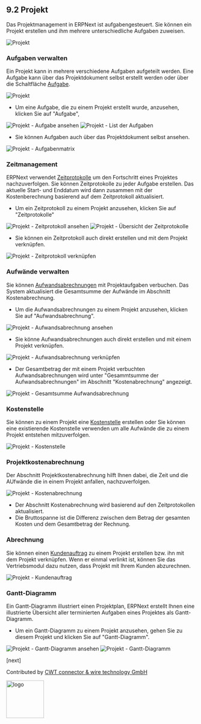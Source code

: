 ## 9.2 Projekt

Das Projektmanagement in ERPNext ist aufgabengesteuert. Sie können ein Projekt erstellen und ihm mehrere unterschiedliche Aufgaben zuweisen.

<img class="screenshot" alt="Projekt" src="{{docs_base_url}}/assets/img/project/project.png">

### Aufgaben verwalten

Ein Projekt kann in mehrere verschiedene Aufgaben aufgeteilt werden. 
Eine Aufgabe kann über das Projektdokument selbst erstellt werden oder über die Schaltfläche [Aufgabe]({{docs_base_url}}/user/manual/en/projects/tasks.html).

<img class="screenshot" alt="Projekt" src="{{docs_base_url}}/assets/img/project/project_task.png">

* Um eine Aufgabe, die zu einem Projekt erstellt wurde, anzusehen, klicken Sie auf "Aufgabe",

<img class="screenshot" alt="Projekt - Aufgabe ansehen" src="{{docs_base_url}}/assets/img/project/project_view_task.png">

<img class="screenshot" alt="Projekt - List der Aufgaben" src="{{docs_base_url}}/assets/img/project/project_task_list.png">

* Sie können Aufgaben auch über das Projektdokument selbst ansehen.

<img class="screenshot" alt="Projekt - Aufgabenmatrix" src="{{docs_base_url}}/assets/img/project/project_task_grid.png">

### Zeitmanagement

ERPNext verwendet [Zeitprotokolle]({{docs_base_url}}/user/manual/en/projects/time-log.html) um den Fortschritt eines Projektes nachzuverfolgen. Sie können Zeitprotokolle zu jeder Aufgabe erstellen. Das aktuelle Start- und Enddatum wird dann zusammen mit der Kostenberechnung  basierend auf dem Zeitprotokoll aktualisiert.

* Um ein Zeitprotokoll zu einem Projekt anzusehen, klicken Sie auf "Zeitprotokolle"

<img class="screenshot" alt="Projekt - Zeitprotokoll ansehen" src="{{docs_base_url}}/assets/img/project/project_view_time_log.png">

<img class="screenshot" alt="Projekt - Übersicht der Zeitprotokolle" src="{{docs_base_url}}/assets/img/project/project_time_log_list.png">

* Sie können ein Zeitprotokoll auch direkt erstellen und mit dem Projekt verknüpfen.

<img class="screenshot" alt="Projekt - Zeitprotokoll verknüpfen" src="{{docs_base_url}}/assets/img/project/project_time_log_link.png">

### Aufwände verwalten

Sie können [Aufwandsabrechnungen]({{docs_base_url}}/user/manual/en/human-resources/expense-claim.html) mit Projektaufgaben verbuchen. Das System aktualisiert die Gesamtsumme der Aufwände im Abschnitt Kostenabrechnung.

* Um die Aufwandsabrechnungen zu einem Projekt anzusehen, klicken Sie auf "Aufwandsabrechnung".

<img class="screenshot" alt="Projekt - Aufwandsabrechnung ansehen" src="{{docs_base_url}}/assets/img/project/project_view_expense_claim.png">

* Sie könne Aufwandsabrechnungen auch direkt erstellen und mit einem Projekt verknüpfen.

<img class="screenshot" alt="Projekt - Aufwandsabrechnung verknüpfen" src="{{docs_base_url}}/assets/img/project/project_expense_claim_link.png">

* Der Gesamtbetrag der mit einem Projekt verbuchten Aufwandsabrechnungen wird unter "Gesammtsumme der Aufwandsabrechnungen" im Abschnitt "Kostenabrechnung" angezeigt.

<img class="screenshot" alt="Projekt - Gesamtsumme Aufwandsabrechnung" src="{{docs_base_url}}/assets/img/project/project_total_expense_claim.png">

### Kostenstelle

Sie können zu einem Projekt eine [Kostenstelle]({{docs_base_url}}/user/manual/en/accounts/setup/cost-center.html) erstellen oder Sie können eine existierende Kostenstelle verwenden um alle Aufwände die zu einem Projekt entstehen mitzuverfolgen.

<img class="screenshot" alt="Projekt - Kostenstelle" src="{{docs_base_url}}/assets/img/project/project_cost_center.png">

### Projektkostenabrechnung

Der Abschnitt Projektkostenabrechnung hilft Ihnen dabei, die Zeit und die AUfwände die in einem Projekt anfallen, nachzuverfolgen.

<img class="screenshot" alt="Projekt - Kostenabrechnung" src="{{docs_base_url}}/assets/img/project/project_costing.png">

* Der Abschnitt Kostenabrechnung wird basierend auf den Zeitprotokollen aktualisiert.
* Die Bruttospanne ist die Differenz zwischen dem Betrag der gesamten Kosten und dem Gesamtbetrag der Rechnung.

### Abrechnung

Sie können einen [Kundenauftrag]({{docs_base_url}}/user/manual/en/selling/sales-order.html) zu einem Projekt erstellen bzw. ihn mit dem Projekt verknüpfen. Wenn er einmal verlinkt ist, können Sie das Vertriebsmodul dazu nutzen, dass Projekt mit Ihrem Kunden abzurechnen.

<img class="screenshot" alt="Projekt - Kundenauftrag" src="{{docs_base_url}}/assets/img/project/project_sales_order.png">

### Gantt-Diagramm

Ein Gantt-Diagramm illustriert einen Projektplan, ERPNext erstellt Ihnen eine illustrierte Übersicht aller terminierten Aufgaben eines Projektes als Gantt-Diagramm.

* Um ein Gantt-Diagramm zu einem Projekt anzusehen, gehen Sie zu diesem Projekt und klicken Sie auf "Gantt-Diagramm".

<img class="screenshot" alt="Projekt - Gantt-Diagramm ansehen" src="{{docs_base_url}}/assets/img/project/project_view_gantt_chart.png">

<img class="screenshot" alt="Projekt - Gantt-Diagramm" src="{{docs_base_url}}/assets/img/project/project_gantt_chart.png">

[next]

Contributed by <A HREF="http://www.cwt-kabel.de">CWT connector & wire technology GmbH</A>

<A HREF="http://www.cwt-kabel.de"><IMG alt="logo" src="http://www.cwt-assembly.com/sites/all/images/logo.png" height=100></A>
